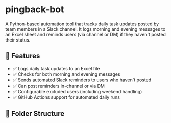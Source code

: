 # pingback-bot
A Python-based automation tool that tracks daily task updates posted by team members in a Slack channel. It logs morning and evening messages to an Excel sheet and reminds users (via channel or DM) if they haven't posted their status.

## 🔧 Features

- ✅ Logs daily task updates to an Excel file
- ✅ Checks for both morning and evening messages
- ✅ Sends automated Slack reminders to users who haven't posted
- ✅ Can post reminders in-channel or via DM
- ✅ Configurable excluded users (including weekend handling)
- ✅ GitHub Actions support for automated daily runs

## 📁 Folder Structure

